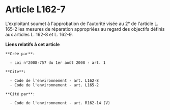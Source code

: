 # Article L162-7

L'exploitant soumet à l'approbation de l'autorité visée au 2° de l'article L. 165-2 les mesures de réparation appropriées au
regard des objectifs définis aux articles L. 162-8 et L. 162-9.

**Liens relatifs à cet article**

	**Créé par**:

	  - Loi n°2008-757 du 1er août 2008 - art. 1

	**Cite**:

	  - Code de l'environnement - art. L162-8
	  - Code de l'environnement - art. L165-2

	**Cité par**:

	  - Code de l'environnement - art. R162-14 (V)
